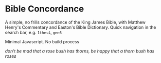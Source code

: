 # Bible Concordance

A simple, no frills concordance of the King James Bible, with Matthew Henry's Commentary and Easton's Bible Dictionary. Quick navigation in the search bar, e.g. `1thes4`, `gen6` 

Minimal Javascript. No build process

_don’t be mad that a rose bush has thorns, be happy that a thorn bush has roses_
